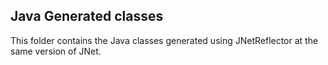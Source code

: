 ## Java Generated classes

This folder contains the Java classes generated using JNetReflector at the same version of JNet.
